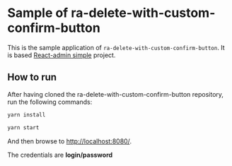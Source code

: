 # Sample of ra-delete-with-custom-confirm-button

This is the sample application of `ra-delete-with-custom-confirm-button`.
It is based [React-admin simple](https://github.com/marmelab/react-admin/tree/master/examples/simple) project.

## How to run

After having cloned the ra-delete-with-custom-confirm-button repository, run the following commands:

```sh
yarn install

yarn start
```

And then browse to [http://localhost:8080/](http://localhost:8080/).

The credentials are **login/password**
